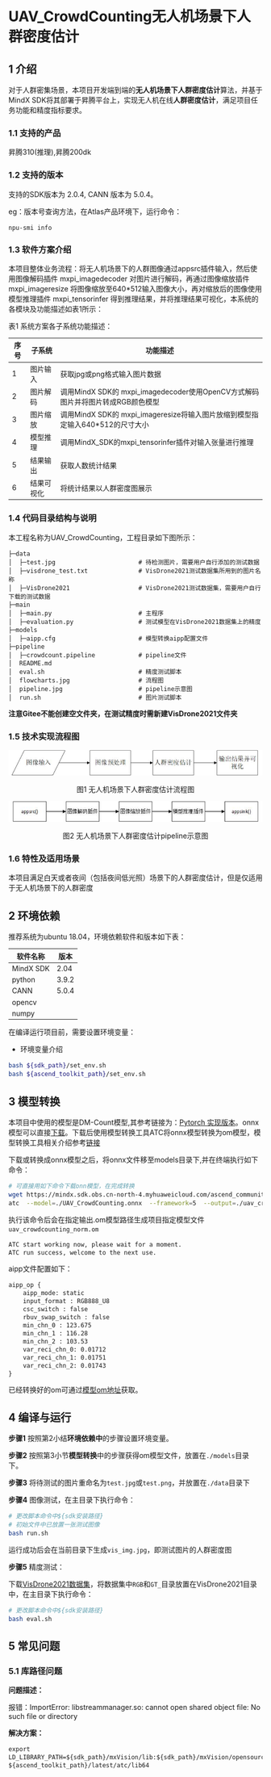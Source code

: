 # UAV_CrowdCounting无人机场景下人群密度估计

## 1 介绍
对于人群密集场景，本项目开发端到端的**无人机场景下人群密度估计**算法，并基于MindX SDK将其部署于昇腾平台上，实现无人机在线**人群密度估计**，满足项目任务功能和精度指标要求。

### 1.1 支持的产品

昇腾310(推理),昇腾200dk

### 1.2 支持的版本

支持的SDK版本为 2.0.4, CANN 版本为 5.0.4。

eg：版本号查询方法，在Atlas产品环境下，运行命令：

```
npu-smi info
```



### 1.3 软件方案介绍

本项目整体业务流程：将无人机场景下的人群图像通过appsrc插件输入，然后使用图像解码插件 mxpi_imagedecoder 对图片进行解码，再通过图像缩放插件 mxpi_imageresize 将图像缩放至640\*512输入图像大小，再对缩放后的图像使用模型推理插件 mxpi_tensorinfer 得到推理结果，并将推理结果可视化，本系统的各模块及功能描述如表1所示：

表1 系统方案各子系统功能描述：


| 序号 | 子系统       | 功能描述                                                                    |
| ---- | ----------- | -------------------------------------------------------------------------- |
| 1    | 图片输入    | 获取jpg或png格式输入图片数据                                                     |
| 2    | 图片解码    | 调用MindX SDK的 mxpi_imagedecoder使用OpenCV方式解码图片并将图片转成RGB颜色模型      |
| 3    | 图片缩放    | 调用MindX SDK的 mxpi_imageresize将输入图片放缩到模型指定输入640*512的尺寸大小       |
| 4    | 模型推理    | 调用MindX_SDK的mxpi_tensorinfer插件对输入张量进行推理                            |
| 5    | 结果输出    | 获取人数统计结果                                                              |
| 6    | 结果可视化  | 将统计结果以人群密度图展示                                                       |



### 1.4 代码目录结构与说明

本工程名称为UAV_CrowdCounting，工程目录如下图所示：

```
├─data
│  ├─test.jpg                       # 待检测图片，需要用户自行添加的测试数据
│  ├─visdrone_test.txt              # VisDrone2021测试数据集所用到的图片名称
│  ├─VisDrone2021                   # VisDrone2021测试数据集，需要用户自行下载的测试数据
├─main
│  ├─main.py                        # 主程序
│  ├─evaluation.py                  # 测试模型在VisDrone2021数据集上的精度
├─models
│  ├─aipp.cfg                       # 模型转换aipp配置文件
├─pipeline
│  ├─crowdcount.pipeline            # pipeline文件
│  README.md
│  eval.sh                          # 精度测试脚本
│  flowcharts.jpg                   # 流程图
│  pipeline.jpg                     # pipeline示意图
│  run.sh                           # 图片测试脚本
```
**注意Gitee不能创建空文件夹，在测试精度时需新建VisDrone2021文件夹**


### 1.5 技术实现流程图

![pic](flowcharts.jpg)

<p align="center">图1 无人机场景下人群密度估计流程图</p>

![pic](pipeline.jpg)

<p align="center">图2 无人机场景下人群密度估计pipeline示意图</p>


### 1.6 特性及适用场景

本项目满足白天或者夜间（包括夜间低光照）场景下的人群密度估计，但是仅适用于无人机场景下的人群密度

## 2 环境依赖


推荐系统为ubuntu 18.04，环境依赖软件和版本如下表：

| 软件名称    | 版本   |
| ---------- | ------ |
| MindX SDK  |   2.04 |
|   python   |  3.9.2 |
|    CANN    |  5.0.4 |
|   opencv   |        |
|    numpy   |        |

在编译运行项目前，需要设置环境变量：

- 环境变量介绍

```bash
bash ${sdk_path}/set_env.sh
bash ${ascend_toolkit_path}/set_env.sh
```

## 3 模型转换

本项目中使用的模型是DM-Count模型,其参考链接为：[Pytorch 实现版本](https://github.com/cvlab-stonybrook/DM-Count)。onnx模型可以直接[下载](https://mindx.sdk.obs.cn-north-4.myhuaweicloud.com/ascend_community_projects/UAV_CrowdCounting/UAV_CrowdCounting.onnx)。下载后使用模型转换工具ATC将onnx模型转换为om模型，模型转换工具相关介绍参考[链接](https://www.hiascend.com/document/detail/zh/canncommercial/51RC2/inferapplicationdev/atctool/atctool_0001.html)

下载或转换成onnx模型之后，将onnx文件移至models目录下,并在终端执行如下命令：

```bash
# 可直接用如下命令下载onn模型，在完成转换
wget https://mindx.sdk.obs.cn-north-4.myhuaweicloud.com/ascend_community_projects/UAV_CrowdCounting/UAV_CrowdCounting.onnx  --no-check-certificate
atc  --model=./UAV_CrowdCounting.onnx  --framework=5  --output=./uav_crowdcounting_norm   --soc_version=Ascend310   --input_shape="input:1,3,512,640"  --input_format=NCHW   --insert_op_conf=./aipp.cfg
```

执行该命令后会在指定输出.om模型路径生成项目指定模型文件`uav_crowdcounting_norm.om`

```
ATC start working now, please wait for a moment.
ATC run success, welcome to the next use.
```

aipp文件配置如下：

```
aipp_op {
    aipp_mode: static
    input_format : RGB888_U8
    csc_switch : false
    rbuv_swap_switch : false
    min_chn_0 : 123.675
    min_chn_1 : 116.28
    min_chn_2 : 103.53
    var_reci_chn_0: 0.01712
    var_reci_chn_1: 0.01751
    var_reci_chn_2: 0.01743
}
```

已经转换好的om可通过[模型om地址](https://mindx.sdk.obs.cn-north-4.myhuaweicloud.com/ascend_community_projects/UAV_CrowdCounting/uav_crowdcounting_norm.om)获取。

## 4 编译与运行

**步骤1** 按照第2小结**环境依赖中**的步骤设置环境变量。

**步骤2** 按照第3小节**模型转换**中的步骤获得om模型文件，放置在`./models`目录下。

**步骤3** 将待测试的图片重命名为`test.jpg`或`test.png`，并放置在`./data`目录下

**步骤4** 图像测试，在主目录下执行命令：

```bash
# 更改脚本命令中${sdk安装路径}
# 初始文件中已放置一张测试图像
bash run.sh
```

运行成功后会在当前目录下生成`vis_img.jpg`，即测试图片的人群密度图

**步骤5** 精度测试：

下载[VisDrone2021数据集](http://aiskyeye.com/download/crowd-counting_/)，将数据集中`RGB`和`GT_`目录放置在VisDrone2021目录中，在主目录下执行命令：
```bash
# 更改脚本命令中${sdk安装路径}
bash eval.sh
```
## 5 常见问题

### 5.1 库路径问题

**问题描述：**

报错：ImportError: libstreammanager.so: cannot open shared object file: No such file or directory

**解决方案：**

```
export LD_LIBRARY_PATH=${sdk_path}/mxVision/lib:${sdk_path}/mxVision/opensource/lib: ${ascend_toolkit_path}/latest/atc/lib64
```